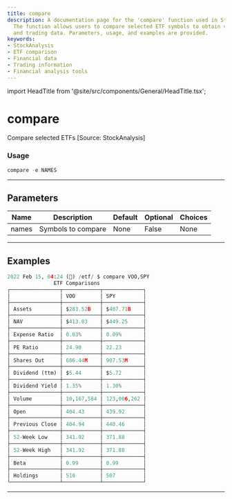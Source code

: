 ```yaml
---
title: compare
description: A documentation page for the 'compare' function used in StockAnalysis.
  The function allows users to compare selected ETF symbols to obtain various financial
  and trading data. Parameters, usage, and examples are provided.
keywords:
- StockAnalysis
- ETF comparison
- Financial data
- Trading information
- Financial analysis tools
---
```


import HeadTitle from '@site/src/components/General/HeadTitle.tsx';

<HeadTitle title="compare - Etf - Reference | OpenBB Terminal Docs" />

# compare

Compare selected ETFs [Source: StockAnalysis]

### Usage

```python
compare -e NAMES
```

---

## Parameters

| Name | Description | Default | Optional | Choices |
| ---- | ----------- | ------- | -------- | ------- |
| names | Symbols to compare | None | False | None |


---

## Examples

```python
2022 Feb 15, 04:24 (🦋) /etf/ $ compare VOO,SPY
               ETF Comparisons
┌────────────────┬────────────┬─────────────┐
│                │ VOO        │ SPY         │
├────────────────┼────────────┼─────────────┤
│ Assets         │ $283.52B   │ $407.71B    │
├────────────────┼────────────┼─────────────┤
│ NAV            │ $413.03    │ $449.25     │
├────────────────┼────────────┼─────────────┤
│ Expense Ratio  │ 0.03%      │ 0.09%       │
├────────────────┼────────────┼─────────────┤
│ PE Ratio       │ 24.90      │ 22.23       │
├────────────────┼────────────┼─────────────┤
│ Shares Out     │ 686.44M    │ 907.53M     │
├────────────────┼────────────┼─────────────┤
│ Dividend (ttm) │ $5.44      │ $5.72       │
├────────────────┼────────────┼─────────────┤
│ Dividend Yield │ 1.35%      │ 1.30%       │
├────────────────┼────────────┼─────────────┤
│ Volume         │ 10,167,584 │ 123,006,262 │
├────────────────┼────────────┼─────────────┤
│ Open           │ 404.43     │ 439.92      │
├────────────────┼────────────┼─────────────┤
│ Previous Close │ 404.94     │ 440.46      │
├────────────────┼────────────┼─────────────┤
│ 52-Week Low    │ 341.92     │ 371.88      │
├────────────────┼────────────┼─────────────┤
│ 52-Week High   │ 341.92     │ 371.88      │
├────────────────┼────────────┼─────────────┤
│ Beta           │ 0.99       │ 0.99        │
├────────────────┼────────────┼─────────────┤
│ Holdings       │ 510        │ 507         │
└────────────────┴────────────┴─────────────┘
```
---

